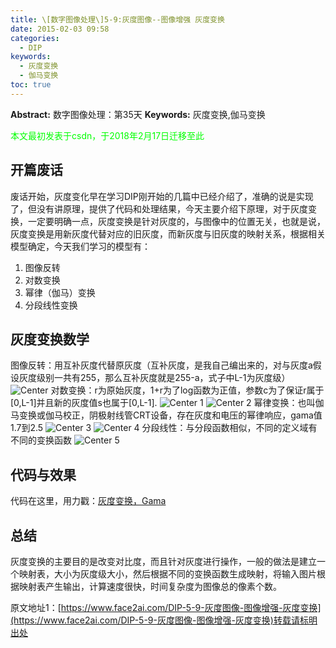 ```yaml
---
title: \[数字图像处理\]5-9:灰度图像--图像增强 灰度变换
date: 2015-02-03 09:58
categories:
  - DIP
keywords:
  - 灰度变换
  - 伽马变换
toc: true
---
```

**Abstract:** 数字图像处理：第35天
**Keywords:** 灰度变换,伽马变换
<!--more-->
<font color="00FF00">本文最初发表于csdn，于2018年2月17日迁移至此</font>
## 开篇废话
废话开始，灰度变化早在学习DIP刚开始的几篇中已经介绍了，准确的说是实现了，但没有讲原理，提供了代码和处理结果，今天主要介绍下原理，对于灰度变换，一定要明确一点，灰度变换是针对灰度的，与图像中的位置无关，也就是说，灰度变换是用新灰度代替对应的旧灰度，而新灰度与旧灰度的映射关系，根据相关模型确定，今天我们学习的模型有：

1. 图像反转
2. 对数变换
3. 幂律（伽马）变换
4. 分段线性变换

## 灰度变换数学
图像反转：用互补灰度代替原灰度（互补灰度，是我自己编出来的，对与灰度a假设灰度级别一共有255，那么互补灰度就是255-a，式子中L-1为灰度级）
![Center][]
对数变换：r为原始灰度，1+r为了log函数为正值，参数c为了保证r属于\[0,L-1\]并且新的灰度值s也属于\[0,L-1\].
![Center 1][]
![Center 2][]
幂律变换：也叫伽马变换或伽马校正，阴极射线管CRT设备，存在灰度和电压的幂律响应，gama值1.7到2.5
![Center 3][]
![Center 4][]
分段线性：与分段函数相似，不同的定义域有不同的变换函数
![Center 5][]
## 代码与效果
代码在这里，用力戳：[灰度变换，Gama]()
## 总结
灰度变换的主要目的是改变对比度，而且针对灰度进行操作，一般的做法是建立一个映射表，大小为灰度级大小，然后根据不同的变换函数生成映射，将输入图片根据映射表产生输出，计算速度很快，时间复杂度为图像总的像素个数。

[Center]: https://tony4ai-1251394096.cos.ap-hongkong.myqcloud.com/blog_images/DIP-5-9-灰度图像-图像增强-灰度变换/20150203091558062.png
[Center 1]: https://tony4ai-1251394096.cos.ap-hongkong.myqcloud.com/blog_images/DIP-5-9-灰度图像-图像增强-灰度变换/20150203091638611.png
[Center 2]: https://tony4ai-1251394096.cos.ap-hongkong.myqcloud.com/blog_images/DIP-5-9-灰度图像-图像增强-灰度变换/20150203094613457.png
[Center 3]: https://tony4ai-1251394096.cos.ap-hongkong.myqcloud.com/blog_images/DIP-5-9-灰度图像-图像增强-灰度变换/20150203093829373.png
[Center 4]: https://tony4ai-1251394096.cos.ap-hongkong.myqcloud.com/blog_images/DIP-5-9-灰度图像-图像增强-灰度变换/20150203094651116.png
[Center 5]: https://tony4ai-1251394096.cos.ap-hongkong.myqcloud.com/blog_images/DIP-5-9-灰度图像-图像增强-灰度变换/20150203095017895.png
[http_blog.csdn.net_tonyshengtan_article_details_41009683]: http://blog.csdn.net/tonyshengtan/article/details/41009683





原文地址1：[https://www.face2ai.com/DIP-5-9-灰度图像-图像增强-灰度变换](https://www.face2ai.com/DIP-5-9-灰度图像-图像增强-灰度变换)转载请标明出处
